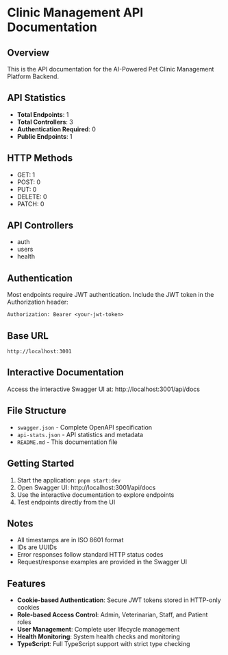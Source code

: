 # Clinic Management API Documentation

## Overview
This is the API documentation for the AI-Powered Pet Clinic Management Platform Backend.

## API Statistics
- **Total Endpoints**: 1
- **Total Controllers**: 3
- **Authentication Required**: 0
- **Public Endpoints**: 1

## HTTP Methods
- GET: 1
- POST: 0
- PUT: 0
- DELETE: 0
- PATCH: 0

## API Controllers
- auth
- users
- health

## Authentication
Most endpoints require JWT authentication. Include the JWT token in the Authorization header:
```
Authorization: Bearer <your-jwt-token>
```

## Base URL
```
http://localhost:3001
```

## Interactive Documentation
Access the interactive Swagger UI at: http://localhost:3001/api/docs

## File Structure
- `swagger.json` - Complete OpenAPI specification
- `api-stats.json` - API statistics and metadata
- `README.md` - This documentation file

## Getting Started
1. Start the application: `pnpm start:dev`
2. Open Swagger UI: http://localhost:3001/api/docs
3. Use the interactive documentation to explore endpoints
4. Test endpoints directly from the UI

## Notes
- All timestamps are in ISO 8601 format
- IDs are UUIDs
- Error responses follow standard HTTP status codes
- Request/response examples are provided in the Swagger UI

## Features
- **Cookie-based Authentication**: Secure JWT tokens stored in HTTP-only cookies
- **Role-based Access Control**: Admin, Veterinarian, Staff, and Patient roles
- **User Management**: Complete user lifecycle management
- **Health Monitoring**: System health checks and monitoring
- **TypeScript**: Full TypeScript support with strict type checking
